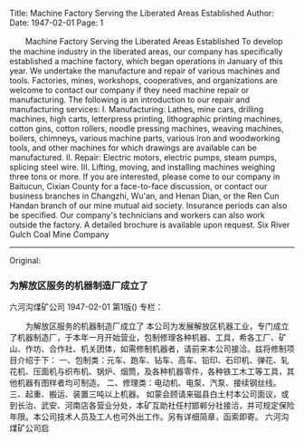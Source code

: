 Title: Machine Factory Serving the Liberated Areas Established
Author:
Date: 1947-02-01
Page: 1

　　Machine Factory Serving the Liberated Areas Established
    To develop the machine industry in the liberated areas, our company has specifically established a machine factory, which began operations in January of this year. We undertake the manufacture and repair of various machines and tools. Factories, mines, workshops, cooperatives, and organizations are welcome to contact our company if they need machine repair or manufacturing. The following is an introduction to our repair and manufacturing services:
    I. Manufacturing: Lathes, mine cars, drilling machines, high carts, letterpress printing, lithographic printing machines, cotton gins, cotton rollers, noodle pressing machines, weaving machines, boilers, chimneys, various machine parts, various iron and woodworking tools, and other machines for which drawings are available can be manufactured.
    II. Repair: Electric motors, electric pumps, steam pumps, splicing steel wire.
    III. Lifting, moving, and installing machines weighing three tons or more.
    If you are interested, please come to our company in Baitucun, Cixian County for a face-to-face discussion, or contact our business branches in Changzhi, Wu'an, and Henan Dian, or the Ren Cun Handan branch of our mine mutual aid society. Insurance periods can also be specified. Our company's technicians and workers can also work outside the factory. A detailed brochure is available upon request.
      Six River Gulch Coal Mine Company



<hr /> 

Original: 


### 为解放区服务的机器制造厂成立了
六河沟煤矿公司
1947-02-01
第1版()
专栏：

　　为解放区服务的机器制造厂成立了
    本公司为发展解放区机器工业，专门成立了机器制造厂，于本年一月开始营业，包制修理各种机器、工具，希各工厂、矿山、作坊、合作社、机关团体，如需修制机器者，请前来本公司接洽。兹将修制项目介绍于下：
    一、包制类：元车、跑车、钻车、高车、铅印、石印机、弹花、轧花机、压面机与织布机、锅炉、烟筒，及各种机器零件，各种铁工木工等工具，其他机器有图样者均可制造。
    二、修理类：电动机、电泵、汽泵、接续钢丝线。
    三、起重、搬运、装置三吨以上机器。
    如蒙会顾请来磁县白土村本公司面议，或到长治、武安、河南店各营业分处，本矿互助社任村邯郸分社接洽，并可规定保险年限。本公司技术人员及工人也可外出工作。另有详细简章，函索即寄。
      六河沟煤矿公司启

